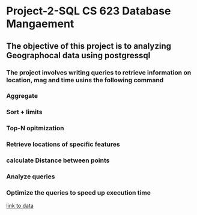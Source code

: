 # Project-2-SQL CS 623 Database Mangaement
##  The objective of this project is to analyzing Geographocal data using postgressql
### The project involves writing queries to retrieve information on  location, mag and time usins the following command
### Aggregate
### Sort + limits
### Top-N opitmization
### Retrieve locations of specific features
### calculate Distance between points
### Analyze queries
### Optimize the queries to speed up execution time
[link to data](https://earthquake.usgs.gov/earthquakes/map/?extent=-11.86735,-148.97461&extent=68.49604,-41.04492)
